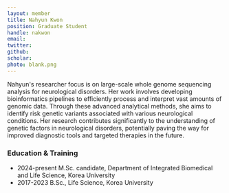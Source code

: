```yaml
---
layout: member
title: Nahyun Kwon
position: Graduate Student
handle: nakwon
email:
twitter:
github:
scholar: 
photo: blank.png
---
```


Nahyun's researcher focus is on large-scale whole genome sequencing analysis for neurological disorders. Her work involves developing  bioinformatics pipelines to efficiently process and interpret vast amounts of genomic data. Through these advanced analytical methods, she aims to identify risk genetic variants associated with various neurological conditions. Her research contributes significantly to the understanding of genetic factors in neurological disorders, potentially paving the way for improved diagnostic tools and targeted therapies in the future.

### Education & Training
- 2024-present M.Sc. candidate, Department of Integrated Biomedical and Life Science, Korea University
- 2017-2023 B.Sc., Life Science, Korea University

